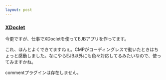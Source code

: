 ```yaml
---
layout: post
---
```

<h3><a href="http://xdoclet.sourceforge.net">XDoclet</a></h3>
<p>今更ですが、仕事でXDocletを使ってEJBアプリを作ってます。</p>
<p>これ、ほんとよくできてますねぇ。CMPがコーディングレスで動いたときはちょっと感動しました。なにやらEJB以外にも色々対応してるみたいなので、使ってみますかね。</p>
<p><span class="error">commentプラグインは存在しません。</span> </p>
